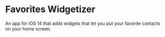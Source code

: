 # Favorites Widgetizer

An app for iOS 14 that adds widgets that let you put your favorite contacts on your home screen.
